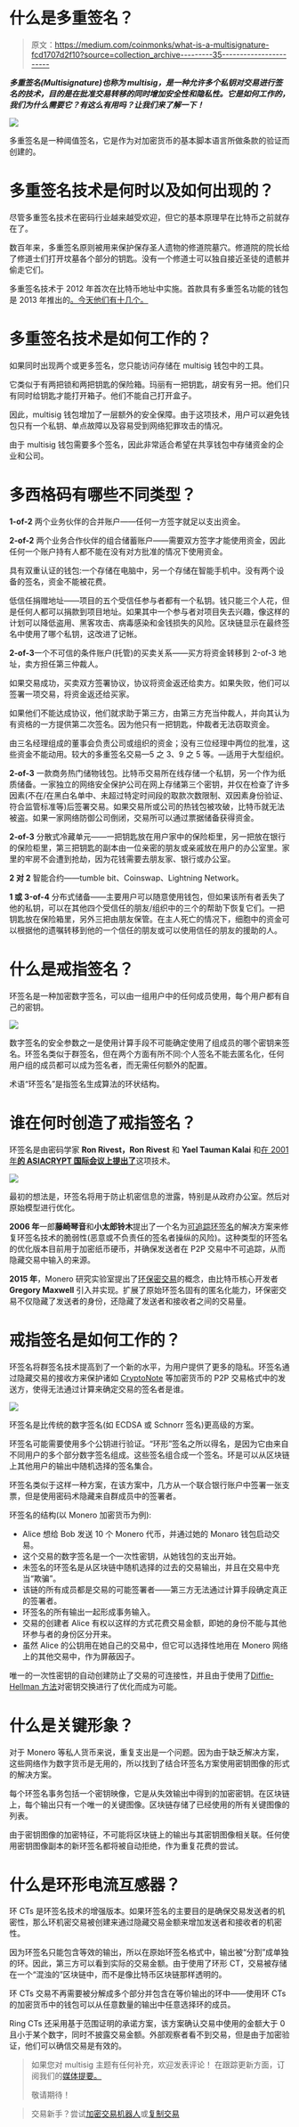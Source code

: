 # 什么是多重签名？

> 原文：<https://medium.com/coinmonks/what-is-a-multisignature-fcd1707d2f10?source=collection_archive---------35----------------------->

***多重签名(Multisignature)也称为 multisig，是一种允许多个私钥对交易进行签名的技术，目的是在批准交易转移的同时增加安全性和隐私性。它是如何工作的，我们为什么需要它？有这么有用吗？让我们来了解一下！***

![](img/6acc069c9c0436e9738b044d3d3f8304.png)

多重签名是一种阈值签名，它是作为对加密货币的基本脚本语言所做条款的验证而创建的。

# **多重签名技术是何时以及如何出现的？**

尽管多重签名技术在密码行业越来越受欢迎，但它的基本原理早在比特币之前就存在了。

数百年来，多重签名原则被用来保护保存圣人遗物的修道院墓穴。修道院的院长给了修道士们打开坟墓各个部分的钥匙。没有一个修道士可以独自接近圣徒的遗骸并偷走它们。

多重签名技术于 2012 年首次在比特币地址中实施。首款具有多重签名功能的钱包是 2013 年推出的[。今天他们有十几个。](/@willobrien/its-time-to-end-the-cold-storage-ice-age-and-adopt-multi-sig-8589733c9fd6)

# **多重签名技术是如何工作的？**

如果同时出现两个或更多签名，您只能访问存储在 multisig 钱包中的工具。

它类似于有两把锁和两把钥匙的保险箱。玛丽有一把钥匙，胡安有另一把。他们只有同时给钥匙才能打开箱子。他们不能自己打开盒子。

因此，multisig 钱包增加了一层额外的安全保障。由于这项技术，用户可以避免钱包只有一个私钥、单点故障以及容易受到网络犯罪攻击的情况。

由于 multisig 钱包需要多个签名，因此非常适合希望在共享钱包中存储资金的企业和公司。

# **多西格码有哪些不同类型？**

**1-of-2** 两个业务伙伴的合并账户——任何一方签字就足以支出资金。

**2-of-2**
两个业务合作伙伴的组合储蓄账户——需要双方签字才能使用资金，因此任何一个账户持有人都不能在没有对方批准的情况下使用资金。

具有双重认证的钱包:一个存储在电脑中，另一个存储在智能手机中。没有两个设备的签名，资金不能被花费。

低信任捐赠地址——项目的五个受信任参与者都有一个私钥。钱只能三个人花，但是任何人都可以捐款到项目地址。如果其中一个参与者对项目失去兴趣，像这样的计划可以降低盗用、黑客攻击、病毒感染和金钱损失的风险。区块链显示在最终签名中使用了哪个私钥，这改进了记帐。

**2-of-3**一个不可信的条件账户(托管)的买卖关系——买方将资金转移到 2-of-3 地址，卖方担任第三仲裁人。

如果交易成功，买卖双方签署协议，协议将资金返还给卖方。如果失败，他们可以签署一项交易，将资金返还给买家。

如果他们不能达成协议，他们就求助于第三方，由第三方充当仲裁人，并向其认为有资格的一方提供第二次签名。因为他只有一把钥匙，仲裁者无法窃取资金。

由三名经理组成的董事会负责公司或组织的资金；没有三位经理中两位的批准，这些资金不能动用。较大的多重签名交易—5 之 3、9 之 5 等。—适用于大型组织。

**2-of-3**
一款商务热门储物钱包。比特币交易所在线存储一个私钥，另一个作为纸质储备。一家独立的网络安全保护公司在网上存储第三个密钥，并仅在检查了许多因素(不在/在黑白名单中、未超过特定时间段的取款次数限制、双因素身份验证、符合监管标准等)后签署交易。如果交易所或公司的热钱包被攻破，比特币就无法被盗。如果一家网络防御公司倒闭，交易所可以通过票据储备获得资金。

**2-of-3**
分散式冷藏单元——一把钥匙放在用户家中的保险柜里，另一把放在银行的保险柜里，第三把钥匙的副本由一位亲密的朋友或亲戚放在用户的办公室里。家里的牢房不会遭到抢劫，因为花钱需要去朋友家、银行或办公室。

**2 对 2**
智能合约——tumble bit、Coinswap、Lightning Network。

**1 或 3-of-4**
分布式储备——主要用户可以随意使用钱包，但如果该所有者丢失了他的私钥，可以在其他四个受信任的朋友/组织中的三个的帮助下恢复它们。一把钥匙放在保险箱里，另外三把由朋友保管。在主人死亡的情况下，细胞中的资金可以根据他的遗嘱转移到他的一个信任的朋友或可以使用信任的朋友的援助的人。

# **什么是戒指签名？**

环签名是一种加密数字签名，可以由一组用户中的任何成员使用，每个用户都有自己的密钥。

![](img/606ad941a885d43af33cab244fa8e9de.png)

数字签名的安全参数之一是使用计算手段不可能确定使用了组成员的哪个密钥来签名。环签名类似于群签名，但在两个方面有所不同:个人签名不能去匿名化，任何用户组的成员都可以成为签名者，而无需任何额外的配置。

术语“环签名”是指签名生成算法的环状结构。

# **谁在何时创造了戒指签名？**

环签名是由密码学家 **Ron Rivest，Ron Rivest** 和 **Yael Tauman Kalai** 和[在 2001 年**的 ASIACRYPT 国际会议上提出了**](https://link.springer.com/chapter/10.1007%2F3-540-45682-1_32)这项技术。

![](img/4edd2b8bbde305ef6a435d208d300d90.png)

最初的想法是，环签名将用于防止机密信息的泄露，特别是从政府办公室。然后对原始模型进行优化。

**2006 年**一郎**藤崎琴音**和**小太郎铃木**提出了一个名为[可追踪环签名](https://eprint.iacr.org/2006/389.pdf)的解决方案来修复环签名技术的脆弱性(恶意或不负责任的签名者操纵的风险)。这种类型的环签名的优化版本目前用于加密纸币硬币，并确保发送者在 P2P 交易中不可追踪，从而隐藏交易中输入的来源。

**2015 年**，Monero 研究实验室提出了[环保密交易](https://eprint.iacr.org/2015/1098.pdf)的概念，由比特币核心开发者 **Gregory Maxwell** 引入并实现。扩展了原始环签名固有的匿名化能力，环保密交易不仅隐藏了发送者的身份，还隐藏了发送者和接收者之间的交易量。

# **戒指签名是如何工作的？**

环签名将群签名技术提高到了一个新的水平，为用户提供了更多的隐私。环签名通过隐藏交易的接收方来保护诸如 [CryptoNote](https://cryptonote.org/whitepaper.pdf) 等加密货币的 P2P 交易格式中的发送方，使得无法通过计算来确定交易的签名者是谁。

![](img/f19275586ba2353da1154fa8c23cd617.png)

环签名是比传统的数字签名(如 ECDSA 或 Schnorr 签名)更高级的方案。

环签名可能需要使用多个公钥进行验证。“环形”签名之所以得名，是因为它由来自不同用户的多个部分数字签名组成。这些签名组合成一个签名。环是可以从区块链上其他用户的输出中随机选择的签名集合。

环签名类似于这样一种方案，在该方案中，几方从一个联合银行账户中签署一张支票，但是使用密码术隐藏来自群成员中的签署者。

环签名的结构(以 Monero 加密货币为例):

*   Alice 想给 Bob 发送 10 个 Monero 代币，并通过她的 Monaro 钱包启动交易。
*   这个交易的数字签名是一个一次性密钥，从她钱包的支出开始。
*   未签名的环签名是从区块链中随机选择的过去的交易输出，并且在交易中充当“欺骗”。
*   该链的所有成员都是交易的可能签署者——第三方无法通过计算手段确定真正的签署者。
*   环签名的所有输出一起形成事务输入。
*   交易的创建者 Alice 有权以这样的方式花费交易金额，即她的身份不能与其他环参与者的身份区分开来。
*   虽然 Alice 的公钥用在她自己的交易中，但它可以选择性地用在 Monero 网络上的其他交易中，作为屏蔽因子。

唯一的一次性密钥的自动创建防止了交易的可连接性，并且由于使用了[Diffie-Hellman 方法](https://en.wikipedia.org/wiki/Diffie%E2%80%93Hellman_key_exchange)对密钥交换进行了优化而成为可能。

# **什么是关键形象？**

对于 Monero 等私人货币来说，重复支出是一个问题。因为由于缺乏解决方案，这些网络作为数字货币是无用的，所以找到了结合环签名方案使用密钥图像的形式的解决方案。

每个环签名事务包括一个密钥映像，它是从失效输出中得到的加密密钥。在区块链上，每个输出只有一个唯一的关键图像。区块链存储了已经使用的所有关键图像的列表。

由于密钥图像的加密特征，不可能将区块链上的输出与其密钥图像相关联。任何使用密钥图像副本的新环签名都将被自动拒绝，作为重复花费的尝试。

# **什么是环形电流互感器？**

环 CTs 是环签名技术的增强版本。如果环签名的主要目的是确保交易发送者的机密性，那么环机密交易被创建来通过隐藏交易金额来增加发送者和接收者的机密性。

因为环签名只能包含等效的输出，所以在原始环签名格式中，输出被“分割”成单独的环。因此，第三方可以看到实际的交易金额。由于使用了环形 CT，交易被存储在一个“混浊的”区块链中，而不是像比特币区块链那样透明的。

环 CTs 交易不再需要被分解成多个部分并包含在等价输出的环中——使用环 CTs 的加密货币中的钱包可以从任意数量的输出中任意选择环的成员。

Ring CTs 还采用基于范围证明的承诺方案，该方案确认交易中使用的金额大于 0 且小于某个数字，同时不披露交易金额。外部观察者看不到交易，但是由于加密验证，他们可以确信交易是有效的。

> 如果您对 multisig 主题有任何补充，欢迎发表评论！
> 在跟踪更新方面，订阅我们的[媒体提要。](https://medium.com/sunflowercorporation)
> 
> 敬请期待！

> 交易新手？尝试[加密交易机器人](/coinmonks/crypto-trading-bot-c2ffce8acb2a)或[复制交易](/coinmonks/top-10-crypto-copy-trading-platforms-for-beginners-d0c37c7d698c)
